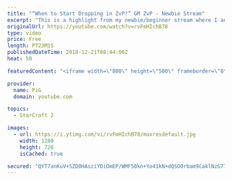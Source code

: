 ```yaml
---
title: "“When to Start Dropping in ZvP?” GM ZvP - Newbie Stream"
excerpt: "This is a highlight from my newbie/beginner stream where I analyse a players replay who struggles vs zerg counterattacks   -- Watch live at https://www.twitch.tv/x5_pig"
originalUrl: https://youtube.com/watch?v=rvFmHIchB78
type: video
price: Free
length: PT23M1S
publishedDateTime: 2018-12-21T08:44:06Z
heat: 50

featuredContent: "<iframe width=\"800\" height=\"500\" frameborder=\"0\" src=\"https://www.youtube.com/embed/rvFmHIchB78\" allow=\"accelerometer; autoplay; encrypted-media; gyroscope; picture-in-picture\" allowfullscreen></iframe>"

provider:
  name: PiG
  domain: youtube.com

topics:
  - StarCraft 2

images:
  - url: https://i.ytimg.com/vi/rvFmHIchB78/maxresdefault.jpg
    width: 1280
    height: 720
    isCached: true

secured: "QYT7anKuV+SZD0HAsziYDiOmEP/WMF50kn+Yo41kN+dQSO0rbam9CaklNzG77qB2XEZXsB9waGwPYEhJCy5w/jX44txbojb30ZKAcfbex+5glHiiNuUTi3s6A1kSKb2NaT5cDqVk4jSQPxT28GZh1Z6qIaPdiP72fySunh+E8K1IOKNLZxYQH05KYcdfv0cPvld+o871rKZjIvWserqJRri7kNiXcDZO2LdM40iC4wqNUU/IoUUFGKEf7hD5XfMV+M+A+0Nq0QPNeFLQcSAtVwpRrEJ5tzQAgWGY7utzPHC2Te7NXB5JZ85buM7jDO36LIs8ZHSGEv11J8KGKtA9bnSKcP7tqc/c9Yied04rY7W1a9UXUfpvXLDhc115DGrzDJBoingg0o0sYlh75YA8hUrQr6ZgId3X6pqPTKTGY90=;hpUJZJs7J+ce0TMksnBv+w=="
---
```


